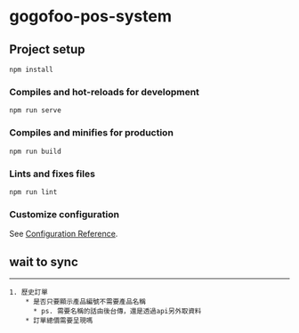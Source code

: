 # gogofoo-pos-system

## Project setup
```
npm install
```

### Compiles and hot-reloads for development
```
npm run serve
```

### Compiles and minifies for production
```
npm run build
```

### Lints and fixes files
```
npm run lint
```

### Customize configuration
See [Configuration Reference](https://cli.vuejs.org/config/).


## **wait to sync**
___

```
1. 歷史訂單
    * 是否只要顯示產品編號不需要產品名稱
      * ps. 需要名稱的話由後台傳，還是透過api另外取資料
    * 訂單總價需要呈現嗎
```